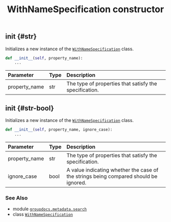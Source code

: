﻿---
title: WithNameSpecification constructor
second_title: GroupDocs.Metadata for Python via .NET API References
description: 
type: docs
url: /python-net/groupdocs.metadata.search/withnamespecification/__init__/
is_root: false
weight: 10
---

## __init__ {#str}

Initializes a new instance of the [`WithNameSpecification`](/metadata/python-net/groupdocs.metadata.search/withnamespecification) class.



```python
def __init__(self, property_name):
    ...
```


| Parameter | Type | Description |
| :- | :- | :- |
| property_name | str | The type of properties that satisfy the specification. |


## __init__ {#str-bool}

Initializes a new instance of the [`WithNameSpecification`](/metadata/python-net/groupdocs.metadata.search/withnamespecification) class.



```python
def __init__(self, property_name, ignore_case):
    ...
```


| Parameter | Type | Description |
| :- | :- | :- |
| property_name | str | The type of properties that satisfy the specification. |
| ignore_case | bool | A value indicating whether the case of the strings being compared should be ignored. |



### See Also
* module [`groupdocs.metadata.search`](../../)
* class [`WithNameSpecification`](/metadata/python-net/groupdocs.metadata.search/withnamespecification)
